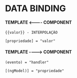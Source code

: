 # DATA BINDING

#### TEMPLATE <---- COMPONENT


  ``` text
  {{valor}} - INTERPOLAÇÃO
  
  [propriedade] = "valor"
  ```

#### TEMPLATE ----> COMPONENT

  ```text
  (evento) = "handler"
  
  [(ngModel)] = "propriedade"
  ```

